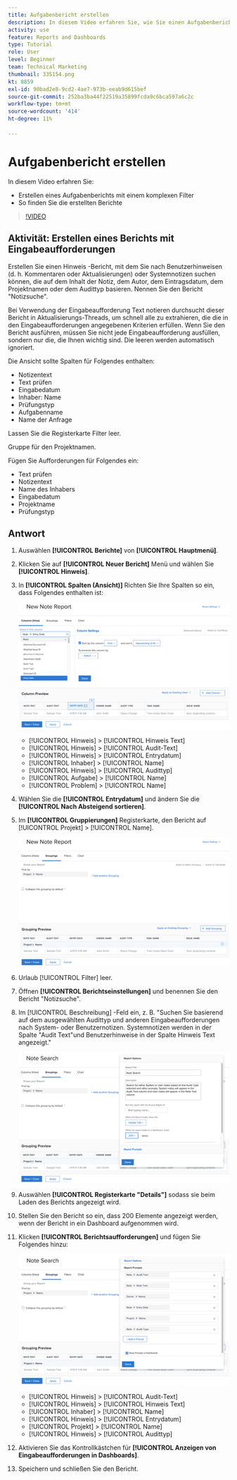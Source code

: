 ```yaml
---
title: Aufgabenbericht erstellen
description: In diesem Video erfahren Sie, wie Sie einen Aufgabenbericht mit einem komplexen Filter in Workfront erstellen und die von Ihnen erstellten Berichte finden. Aktivität – einen Notizbericht mit Eingabeaufforderungen erstellen.
activity: use
feature: Reports and Dashboards
type: Tutorial
role: User
level: Beginner
team: Technical Marketing
thumbnail: 335154.png
kt: 8859
exl-id: 90bad2e8-9cd2-4ae7-973b-eeab9d615bef
source-git-commit: 252ba3ba44f22519a35899fcda9c6bca597a6c2c
workflow-type: tm+mt
source-wordcount: '414'
ht-degree: 11%

---
```


# Aufgabenbericht erstellen

In diesem Video erfahren Sie:

* Erstellen eines Aufgabenberichts mit einem komplexen Filter
* So finden Sie die erstellten Berichte

>[!VIDEO](https://video.tv.adobe.com/v/335154/?quality=12)

## Aktivität: Erstellen eines Berichts mit Eingabeaufforderungen

Erstellen Sie einen Hinweis -Bericht, mit dem Sie nach Benutzerhinweisen (d. h. Kommentaren oder Aktualisierungen) oder Systemnotizen suchen können, die auf dem Inhalt der Notiz, dem Autor, dem Eintragsdatum, dem Projektnamen oder dem Audittyp basieren. Nennen Sie den Bericht &quot;Notizsuche&quot;.

Bei Verwendung der Eingabeaufforderung Text notieren durchsucht dieser Bericht in Aktualisierungs-Threads, um schnell alle zu extrahieren, die die in den Eingabeaufforderungen angegebenen Kriterien erfüllen. Wenn Sie den Bericht ausführen, müssen Sie nicht jede Eingabeaufforderung ausfüllen, sondern nur die, die Ihnen wichtig sind. Die leeren werden automatisch ignoriert.

Die Ansicht sollte Spalten für Folgendes enthalten:

* Notizentext
* Text prüfen
* Eingabedatum
* Inhaber: Name
* Prüfungstyp
* Aufgabenname
* Name der Anfrage

Lassen Sie die Registerkarte Filter leer.

Gruppe für den Projektnamen.

Fügen Sie Aufforderungen für Folgendes ein:

* Text prüfen
* Notizentext
* Name des Inhabers
* Eingabedatum
* Projektname
* Prüfungstyp

## Antwort

1. Auswählen **[!UICONTROL Berichte]** von **[!UICONTROL Hauptmenü]**.
1. Klicken Sie auf **[!UICONTROL Neuer Bericht]** Menü und wählen Sie **[!UICONTROL Hinweis]**.
1. In **[!UICONTROL Spalten (Ansicht)]** Richten Sie Ihre Spalten so ein, dass Folgendes enthalten ist:

   ![Ein Bild des Bildschirms zur Erstellung von Berichtsspalten für Anmerkungen](assets/note-report-columns.png)

   * [!UICONTROL Hinweis] > [!UICONTROL Hinweis Text]
   * [!UICONTROL Hinweis] > [!UICONTROL Audit-Text]
   * [!UICONTROL Hinweis] > [!UICONTROL Entrydatum]
   * [!UICONTROL Inhaber] > [!UICONTROL Name]
   * [!UICONTROL Hinweis] > [!UICONTROL Audittyp]
   * [!UICONTROL Aufgabe] > [!UICONTROL Name]
   * [!UICONTROL Problem] > [!UICONTROL Name]

1. Wählen Sie die **[!UICONTROL Entrydatum]** und ändern Sie die **[!UICONTROL Nach Absteigend sortieren]**.
1. Im **[!UICONTROL Gruppierungen]** Registerkarte, den Bericht auf [!UICONTROL Projekt] > [!UICONTROL Name].

   ![Ein Bild des Bildschirms zur Erstellung von Berichtsgruppen für Anmerkungen](assets/note-report-groupings.png)

1. Urlaub [!UICONTROL Filter] leer.
1. Öffnen **[!UICONTROL Berichtseinstellungen]** und benennen Sie den Bericht &quot;Notizsuche&quot;.
1. Im [!UICONTROL Beschreibung] -Feld ein, z. B. &quot;Suchen Sie basierend auf dem ausgewählten Audittyp und anderen Eingabeaufforderungen nach System- oder Benutzernotizen. Systemnotizen werden in der Spalte &quot;Audit Text&quot;und Benutzerhinweise in der Spalte Hinweis Text angezeigt.&quot;

   ![Ein Bild des Bildschirms zur Erstellung der Berichtseinstellungen für Anmerkungen](assets/note-report-report-options.png)

1. Auswählen **[!UICONTROL Registerkarte &quot;Details&quot;]** sodass sie beim Laden des Berichts angezeigt wird.
1. Stellen Sie den Bericht so ein, dass 200 Elemente angezeigt werden, wenn der Bericht in ein Dashboard aufgenommen wird.
1. Klicken **[!UICONTROL Berichtsaufforderungen]** und fügen Sie Folgendes hinzu:

   ![Ein Bild des Bildschirms zur Erstellung von Meldeberichten](assets/note-report-report-prompts.png)

   * [!UICONTROL Hinweis] > [!UICONTROL Audit-Text]
   * [!UICONTROL Hinweis] > [!UICONTROL Hinweis Text]
   * [!UICONTROL Inhaber] > [!UICONTROL Name]
   * [!UICONTROL Hinweis] > [!UICONTROL Entrydatum]
   * [!UICONTROL Projekt] > [!UICONTROL Name]
   * [!UICONTROL Hinweis] > [!UICONTROL Audittyp]

1. Aktivieren Sie das Kontrollkästchen für **[!UICONTROL Anzeigen von Eingabeaufforderungen in Dashboards]**.
1. Speichern und schließen Sie den Bericht.

